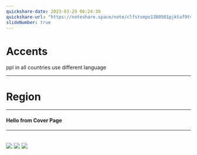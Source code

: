 ```yaml
---
quickshare-date: 2023-03-29 06:24:39
quickshare-url: "https://noteshare.space/note/clfstsmpo1380501pjktaf9tvc#su9NJpZ9lmUn/bDkrrRvVJDhOpnw5yVwpTDUnE29srA"
slideNumber: true
---
```

# Accents
ppl in all countries use different language

---
# Region
---
#### Hello from Cover Page

---
<split even>

![](https://picsum.photos/id/1005/250/250) 
![](https://picsum.photos/id/1010/250/250) 
![](https://picsum.photos/id/1025/250/250) 
</split>
---

